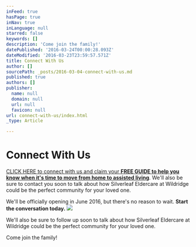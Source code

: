 ```yaml
---
inFeed: true
hasPage: true
inNav: true
inLanguage: null
starred: false
keywords: []
description: 'Come join the family!'
datePublished: '2016-03-24T00:00:28.093Z'
dateModified: '2016-03-23T23:59:57.571Z'
title: Connect With Us
author: []
sourcePath: _posts/2016-03-04-connect-with-us.md
published: true
authors: []
publisher:
  name: null
  domain: null
  url: null
  favicon: null
url: connect-with-us/index.html
_type: Article

---
```

# Connect With Us

[CLICK HERE to connect with us and claim your **FREE GUIDE to help you know when it's time to move from home to assisted living**][0]. We'll also be sure to contact you soon to talk about how Silverleaf Eldercare at Wildridge could be the perfect community for your loved one. 

We'll be officially opening in June 2016, but there's no reason to wait. **Start the conversation today.**
![](https://s3-us-west-2.amazonaws.com/the-grid-img/p/81ef3b7001a2522454b11f2ef3c8db163a58df09.png)

We'll also be sure to follow up soon to talk about how Silverleaf Eldercare at Wildridge could be the perfect community for your loved one. 

Come join the family!

[0]: https://digital-tales.leadpages.co/silverleaf-eldercare-topsigns-oi/